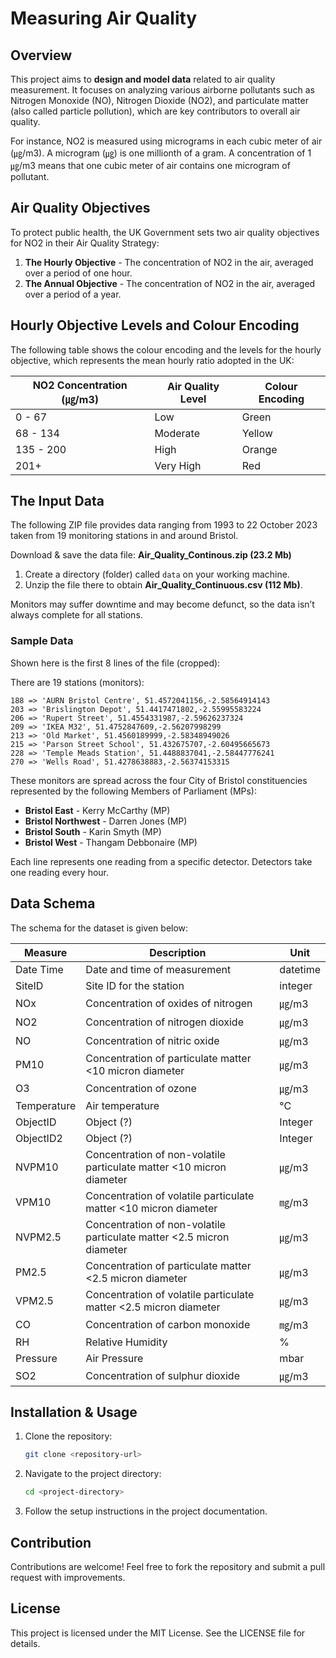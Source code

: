 # Measuring Air Quality

## Overview

This project aims to **design and model data** related to air quality measurement. It focuses on analyzing various airborne pollutants such as Nitrogen Monoxide (NO), Nitrogen Dioxide (NO2), and particulate matter (also called particle pollution), which are key contributors to overall air quality.

For instance, NO2 is measured using micrograms in each cubic meter of air (㎍/m3). A microgram (㎍) is one millionth of a gram. A concentration of 1 ㎍/m3 means that one cubic meter of air contains one microgram of pollutant.

## Air Quality Objectives

To protect public health, the UK Government sets two air quality objectives for NO2 in their Air Quality Strategy:

1. **The Hourly Objective** - The concentration of NO2 in the air, averaged over a period of one hour.
2. **The Annual Objective** - The concentration of NO2 in the air, averaged over a period of a year.

## Hourly Objective Levels and Colour Encoding

The following table shows the colour encoding and the levels for the hourly objective, which represents the mean hourly ratio adopted in the UK:

| NO2 Concentration (㎍/m3) | Air Quality Level | Colour Encoding |
| ------------------------ | ----------------- | --------------- |
| 0 - 67                   | Low               | Green           |
| 68 - 134                 | Moderate          | Yellow          |
| 135 - 200                | High              | Orange          |
| 201+                     | Very High         | Red             |

## The Input Data

The following ZIP file provides data ranging from 1993 to 22 October 2023 taken from 19 monitoring stations in and around Bristol.

Download & save the data file: **Air_Quality_Continous.zip (23.2 Mb)**

1. Create a directory (folder) called `data` on your working machine.
2. Unzip the file there to obtain **Air_Quality_Continuous.csv (112 Mb)**.

Monitors may suffer downtime and may become defunct, so the data isn’t always complete for all stations.

### Sample Data

Shown here is the first 8 lines of the file (cropped):

There are 19 stations (monitors):
```
188 => 'AURN Bristol Centre', 51.4572041156,-2.58564914143
203 => 'Brislington Depot', 51.4417471802,-2.55995583224
206 => 'Rupert Street', 51.4554331987,-2.59626237324
209 => 'IKEA M32', 51.4752847609,-2.56207998299
213 => 'Old Market', 51.4560189999,-2.58348949026
215 => 'Parson Street School', 51.432675707,-2.60495665673
228 => 'Temple Meads Station', 51.4488837041,-2.58447776241
270 => 'Wells Road', 51.4278638883,-2.56374153315
```

These monitors are spread across the four City of Bristol constituencies represented by the following Members of Parliament (MPs):

- **Bristol East** - Kerry McCarthy (MP)
- **Bristol Northwest** - Darren Jones (MP)
- **Bristol South** - Karin Smyth (MP)
- **Bristol West** - Thangam Debbonaire (MP)

Each line represents one reading from a specific detector. Detectors take one reading every hour.

## Data Schema

The schema for the dataset is given below:

| Measure | Description | Unit |
|---------|------------|------|
| Date Time | Date and time of measurement | datetime |
| SiteID | Site ID for the station | integer |
| NOx | Concentration of oxides of nitrogen | ㎍/m3 |
| NO2 | Concentration of nitrogen dioxide | ㎍/m3 |
| NO | Concentration of nitric oxide | ㎍/m3 |
| PM10 | Concentration of particulate matter <10 micron diameter | ㎍/m3 |
| O3 | Concentration of ozone | ㎍/m3 |
| Temperature | Air temperature | °C |
| ObjectID | Object (?) | Integer |
| ObjectID2 | Object (?) | Integer |
| NVPM10 | Concentration of non-volatile particulate matter <10 micron diameter | ㎍/m3 |
| VPM10 | Concentration of volatile particulate matter <10 micron diameter | ㎎/m3 |
| NVPM2.5 | Concentration of non-volatile particulate matter <2.5 micron diameter | ㎍/m3 |
| PM2.5 | Concentration of particulate matter <2.5 micron diameter | ㎍/m3 |
| VPM2.5 | Concentration of volatile particulate matter <2.5 micron diameter | ㎍/m3 |
| CO | Concentration of carbon monoxide | ㎎/m3 |
| RH | Relative Humidity | % |
| Pressure | Air Pressure | mbar |
| SO2 | Concentration of sulphur dioxide | ㎍/m3 |

## Installation & Usage

1. Clone the repository:
   ```sh
   git clone <repository-url>
   ```
2. Navigate to the project directory:
   ```sh
   cd <project-directory>
   ```
3. Follow the setup instructions in the project documentation.

## Contribution

Contributions are welcome! Feel free to fork the repository and submit a pull request with improvements.

## License

This project is licensed under the MIT License. See the LICENSE file for details.


